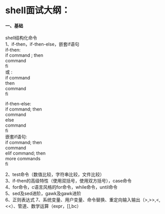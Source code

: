 # shell面试大纲：
#### 一、基础
shell结构化命令 <br>
1、if-then，if-then-else，嵌套if语句 <br>
if-then: <br>
if command ; then <br>
command <br>
fi <br>
或 : <br>
if command <br>
then <br>
command <br>
fi <br>

if-then-else: <br>
if command; then <br>
command <br>
else <br>
command <br>
fi <br>
嵌套if语句: <br>
if command; then <br>
command <br>
elif command; then  <br>
more commands <br>
fi <br>

2、test命令（数值比较，字符串比较，文件比较）<br>
3、if-then的高级特性（使用双括号，使用双方括号），case命令 <br>
4、for命令，c语言风格的for命令，while命令，until命令 <br>
5、sed及sed进阶，gawk及gawk进阶 <br>
6、正则表达式
7、系统变量、用户变量、命令替换、重定向输入输出（>,>>,<,<<）、管道、数学运算（expr，[],bc）